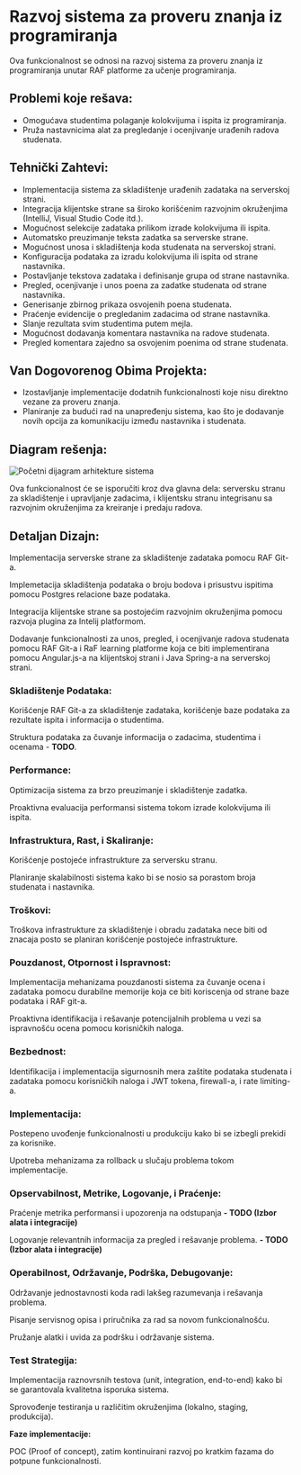 # Razvoj sistema za proveru znanja iz programiranja

Ova funkcionalnost se odnosi na razvoj sistema za proveru znanja iz programiranja unutar RAF platforme za učenje programiranja.

## **Problemi koje rešava:**
- Omogućava studentima polaganje kolokvijuma i ispita iz programiranja.
- Pruža nastavnicima alat za pregledanje i ocenjivanje urađenih radova studenata.

## **Tehnički Zahtevi:**
- Implementacija sistema za skladištenje urađenih zadataka na serverskoj strani.
- Integracija klijentske strane sa široko korišćenim razvojnim okruženjima (IntelliJ, Visual Studio Code itd.).
- Mogućnost selekcije zadataka prilikom izrade kolokvijuma ili ispita.
- Automatsko preuzimanje teksta zadatka sa serverske strane.
- Mogućnost unosa i skladištenja koda studenata na serverskoj strani.
- Konfiguracija podataka za izradu kolokvijuma ili ispita od strane nastavnika.
- Postavljanje tekstova zadataka i definisanje grupa od strane nastavnika.
- Pregled, ocenjivanje i unos poena za zadatke studenata od strane nastavnika.
- Generisanje zbirnog prikaza osvojenih poena studenata.
- Praćenje evidencije o pregledanim zadacima od strane nastavnika.
- Slanje rezultata svim studentima putem mejla.
- Mogućnost dodavanja komentara nastavnika na radove studenata.
- Pregled komentara zajedno sa osvojenim poenima od strane studenata.

## **Van Dogovorenog Obima Projekta:**
- Izostavljanje implementacije dodatnih funkcionalnosti koje nisu direktno vezane za proveru znanja.
- Planiranje za budući rad na unapređenju sistema, kao što je dodavanje novih opcija za komunikaciju između nastavnika i studenata.

## **Diagram rešenja:**

![Početni dijagram arhitekture sistema](https://github.com/RAFSoftLab/RAF-LMS/assets/37117249/f6e4e5ee-6d56-477d-a4ed-0f7f70e09d5c)

Ova funkcionalnost će se isporučiti kroz dva glavna dela: serversku stranu za skladištenje i upravljanje zadacima, i klijentsku stranu integrisanu sa razvojnim okruženjima za kreiranje i predaju radova.

## **Detaljan Dizajn:**

Implementacija serverske strane za skladištenje zadataka pomocu RAF
Git-a.

Implemetacija skladištenja podataka o broju bodova i prisustvu ispitima
pomocu Postgres relacione baze podataka.

Integracija klijentske strane sa postojećim razvojnim okruženjima pomocu
razvoja plugina za Intelij platformom.

Dodavanje funkcionalnosti za unos, pregled, i ocenjivanje radova
studenata pomocu RAF Git-a i RaF learning platforme koja ce biti
implementirana pomocu Angular.js-a na klijentskoj strani i Java Spring-a
na serverskoj strani.

### **Skladištenje Podataka:**

Korišćenje RAF Git-a za skladištenje zadataka, korišćenje baze podataka
za rezultate ispita i informacija o studentima.

Struktura podataka za čuvanje informacija o zadacima, studentima i
ocenama - **TODO**.

### **Performance:**

Optimizacija sistema za brzo preuzimanje i skladištenje zadatka.

Proaktivna evaluacija performansi sistema tokom izrade kolokvijuma ili
ispita.

### **Infrastruktura, Rast, i Skaliranje:**

Korišćenje postojeće infrastrukture za serversku stranu.

Planiranje skalabilnosti sistema kako bi se nosio sa porastom broja
studenata i nastavnika.

### **Troškovi:**

Troškova infrastrukture za skladištenje i obradu zadataka nece biti od
znacaja posto se planiran korišćenje postojeće infrastrukture.

### **Pouzdanost, Otpornost i Ispravnost:**

Implementacija mehanizama pouzdanosti sistema za čuvanje ocena i
zadataka pomocu durabilne memorije koja ce biti koriscenja od strane
baze podataka i RAF git-a.

Proaktivna identifikacija i rešavanje potencijalnih problema u vezi sa
ispravnošću ocena pomocu korisničkih naloga.

### **Bezbednost:**

Identifikacija i implementacija sigurnosnih mera zaštite podataka
studenata i zadataka pomocu korisničkih naloga i JWT tokena, firewall-a,
i rate limiting-a.

### **Implementacija:**

Postepeno uvođenje funkcionalnosti u produkciju kako bi se izbegli
prekidi za korisnike.

Upotreba mehanizama za rollback u slučaju problema tokom implementacije.

### **Opservabilnost, Metrike, Logovanje, i Praćenje:**

Praćenje metrika performansi i upozorenja na odstupanja **- TODO (Izbor
alata i integracije)**

Logovanje relevantnih informacija za pregled i rešavanje problema. **-
TODO (Izbor alata i integracije)**

### **Operabilnost, Održavanje, Podrška, Debugovanje:**

Održavanje jednostavnosti koda radi lakšeg razumevanja i rešavanja
problema.

Pisanje servisnog opisa i priručnika za rad sa novom funkcionalnošću.

Pružanje alatki i uvida za podršku i održavanje sistema.

### **Test Strategija:**

Implementacija raznovrsnih testova (unit, integration, end-to-end) kako
bi se garantovala kvalitetna isporuka sistema.

Sprovođenje testiranja u različitim okruženjima (lokalno, staging,
produkcija).

**Faze implementacije:**

POC (Proof of concept), zatim kontinuirani razvoj po kratkim fazama do
potpune funkcionalnosti.
